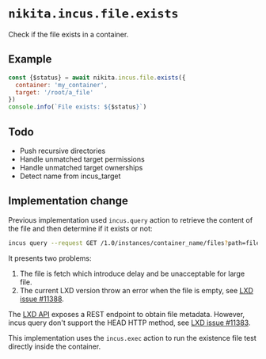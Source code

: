 
# `nikita.incus.file.exists`

Check if the file exists in a container.

## Example

```js
const {$status} = await nikita.incus.file.exists({
  container: 'my_container',
  target: '/root/a_file'
})
console.info(`File exists: ${$status}`)
```

## Todo

* Push recursive directories
* Handle unmatched target permissions
* Handle unmatched target ownerships
* Detect name from incus_target

## Implementation change

Previous implementation used `incus.query` action to retrieve the content of the 
file and then determine if it exists or not:

```bash
incus query --request GET /1.0/instances/container_name/files?path=file_path
```

It presents two problems:

1. The file is fetch which introduce delay and be unacceptable for large file.
2. The current LXD version throw an error when the file is empty, see 
[LXD issue #11388](https://github.com/incus/incus/issues/11388).

The [LXD API](https://linuxcontainers.org/incus/docs/latest/api/#/) exposes a
REST endpoint to obtain file metadata. However, incus query don't support the 
HEAD HTTP method, see [LXD issue #11383](https://github.com/incus/incus/issues/11383).

This implementation uses the `incus.exec` action to run the existence file test directly 
inside the container.
